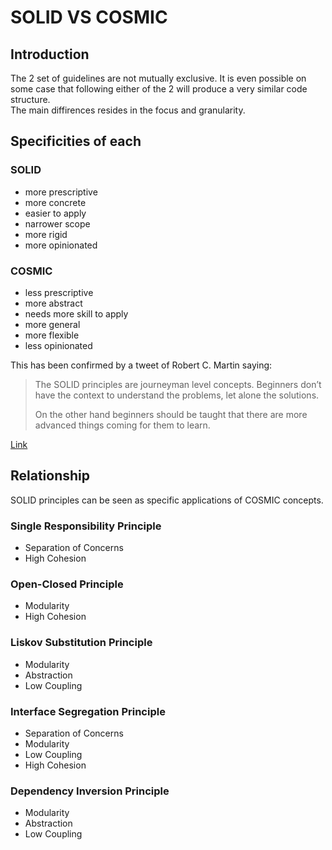 # SOLID VS COSMIC

## Introduction

The 2 set of guidelines are not mutually exclusive. It is even possible on some case
that following either of the 2 will produce a very similar code structure.  
The main diffirences resides in the focus and granularity.

## Specificities of each

### SOLID

- more prescriptive
- more concrete
- easier to apply
- narrower scope
- more rigid
- more opinionated

### COSMIC

- less prescriptive
- more abstract
- needs more skill to apply
- more general
- more flexible
- less opinionated

This has been confirmed by a tweet of Robert C. Martin saying:

> The SOLID principles are journeyman level concepts. Beginners don’t have the context to understand the problems, let alone the solutions.
> 
> On the other hand beginners should be taught that there are more advanced things coming for them to learn.

[Link](https://twitter.com/unclebobmartin/status/1686347850756603904?t=a8VVVwYMAjP6xtzbmOK7-g&s=33)

## Relationship

SOLID principles can be seen as specific applications of COSMIC concepts.


### Single Responsibility Principle
- Separation of Concerns
- High Cohesion

### Open-Closed Principle
- Modularity
- High Cohesion

### Liskov Substitution Principle
- Modularity
- Abstraction
- Low Coupling

### Interface Segregation Principle
- Separation of Concerns
- Modularity
- Low Coupling
- High Cohesion

### Dependency Inversion Principle
- Modularity
- Abstraction
- Low Coupling
